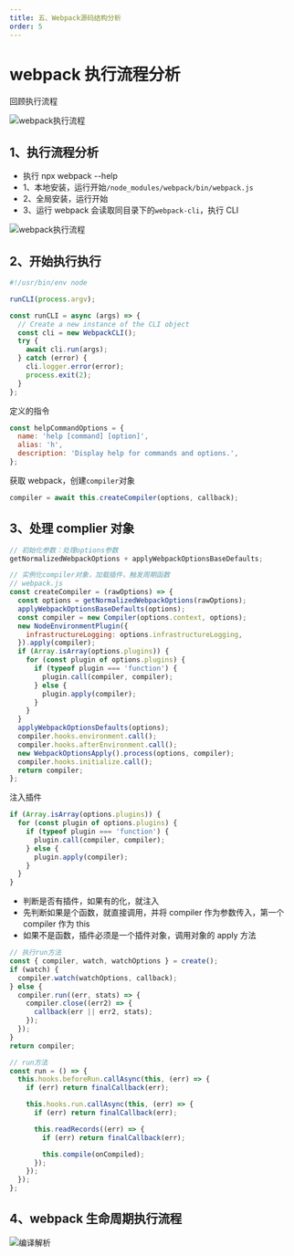 ```yaml
---
title: 五、Webpack源码结构分析
order: 5
---
```


# webpack 执行流程分析

回顾执行流程

![webpack执行流程](/frontend-knowledge/images/webpack/webpack.png)

## 1、执行流程分析

- 执行 npx webpack --help
- 1、本地安装，运行开始`/node_modules/webpack/bin/webpack.js`
- 2、全局安装，运行开始
- 3、运行 webpack 会读取同目录下的`webpack-cli`，执行 CLI

![webpack执行流程](/frontend-knowledge/images/webpack/webpack-flow.webp)

## 2、开始执行执行

```js
#!/usr/bin/env node

runCLI(process.argv);

const runCLI = async (args) => {
  // Create a new instance of the CLI object
  const cli = new WebpackCLI();
  try {
    await cli.run(args);
  } catch (error) {
    cli.logger.error(error);
    process.exit(2);
  }
};
```

定义的指令

```js
const helpCommandOptions = {
  name: 'help [command] [option]',
  alias: 'h',
  description: 'Display help for commands and options.',
};
```

获取 webpack，创建`compiler`对象

```js
compiler = await this.createCompiler(options, callback);
```

## 3、处理 complier 对象

```js
// 初始化参数：处理options参数
getNormalizedWebpackOptions + applyWebpackOptionsBaseDefaults;

// 实例化compiler对象，加载插件，触发周期函数
// webpack.js
const createCompiler = (rawOptions) => {
  const options = getNormalizedWebpackOptions(rawOptions);
  applyWebpackOptionsBaseDefaults(options);
  const compiler = new Compiler(options.context, options);
  new NodeEnvironmentPlugin({
    infrastructureLogging: options.infrastructureLogging,
  }).apply(compiler);
  if (Array.isArray(options.plugins)) {
    for (const plugin of options.plugins) {
      if (typeof plugin === 'function') {
        plugin.call(compiler, compiler);
      } else {
        plugin.apply(compiler);
      }
    }
  }
  applyWebpackOptionsDefaults(options);
  compiler.hooks.environment.call();
  compiler.hooks.afterEnvironment.call();
  new WebpackOptionsApply().process(options, compiler);
  compiler.hooks.initialize.call();
  return compiler;
};
```

注入插件

```js
if (Array.isArray(options.plugins)) {
  for (const plugin of options.plugins) {
    if (typeof plugin === 'function') {
      plugin.call(compiler, compiler);
    } else {
      plugin.apply(compiler);
    }
  }
}
```

- 判断是否有插件，如果有的化，就注入
- 先判断如果是个函数，就直接调用，并将 compiler 作为参数传入，第一个 compiler 作为 this
- 如果不是函数，插件必须是一个插件对象，调用对象的 apply 方法

```js
// 执行run方法
const { compiler, watch, watchOptions } = create();
if (watch) {
  compiler.watch(watchOptions, callback);
} else {
  compiler.run((err, stats) => {
    compiler.close((err2) => {
      callback(err || err2, stats);
    });
  });
}
return compiler;
```

```js
// run方法
const run = () => {
  this.hooks.beforeRun.callAsync(this, (err) => {
    if (err) return finalCallback(err);

    this.hooks.run.callAsync(this, (err) => {
      if (err) return finalCallback(err);

      this.readRecords((err) => {
        if (err) return finalCallback(err);

        this.compile(onCompiled);
      });
    });
  });
};
```

## 4、webpack 生命周期执行流程

![编译解析](/frontend-knowledge/images/webpack/webpack-start.webp)
